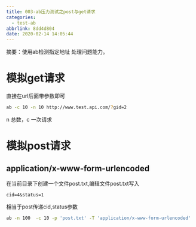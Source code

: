 ```yaml
---
title: 003-ab压力测试之post与get请求
categories:
  - test-ab
abbrlink: 8dd4d804
date: 2020-02-14 14:05:44
---
```


摘要：使用ab检测指定地址 处理问题能力。
<!-- more -->

# 模拟get请求

直接在url后面带参数即可
``` BASH
ab -c 10 -n 10 http://www.test.api.com/?gid=2
```
n 总数，c 一次请求
# 模拟post请求

## application/x-www-form-urlencoded

在当前目录下创建一个文件post.txt,编辑文件post.txt写入
```
cid=4&status=1
```
相当于post传递cid,status参数
``` BASH
ab -n 100  -c 10 -p 'post.txt' -T 'application/x-www-form-urlencoded' 'http://test.api.com/ttk/auth/info/'
```
